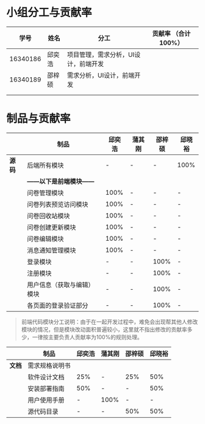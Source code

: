 # 小组分工与贡献率

| 学号     | 姓名   | 分工                                 | 贡献率 （合计100%） |
| -------- | ------ | ------------------------------------ | ------------------- |
| 16340186 | 邱奕浩 | 项目管理，需求分析，UI设计，前端开发 |                     |
| 16340189 | 邵梓硕 | 需求分析，UI设计，前端开发           |                     |
|          |        |                                      |                     |
|          |        |                                      |                     |

# 制品与贡献率


|          | 制品                       | 邱奕浩 | 蒲其刚 | 邵梓硕 | 邱晓裕 |
| -------- | -------------------------- | ------ | ------ | ------ | ------ |
| **源码** | 后端所有模块               | -      | -      | -      | 100%   |
|          | **——以下是前端模块——**     |        |        |        |        |
|          | 问卷管理模块               | 100%   | -      | -      | -      |
|          | 问卷列表预览访问模块       | 100%   | -      | -      | -      |
|          | 问卷回收站模块             | 100%   | -      | -      | -      |
|          | 问卷创建更新模块           | 100%   | -      | -      | -      |
|          | 问卷编辑模块               | 100%   | -      | -      | -      |
|          | 消息通知管理模块           | 100%   | -      | -      | -      |
|          | 登录模块                   | -      | -      | 100%   | -      |
|          | 注册模块                   | -      | -      | 100%   | -      |
|          | 用户信息（获取与编辑）模块 | -      | -      | 100%   | -      |
|          | 各页面的登录验证部分       | -      | -      | 100%   | -      |
> 前端代码模块分工说明：由于在一起开发过程中，难免会出现帮其他人修改模块的情况，但是模块改动面积普遍较小，这里就不指出修改的贡献率多少，一律按主要负责人贡献率为100%的规则处理。


|          | 制品           | 邱奕浩 | 蒲其刚 | 邵梓硕 | 邱晓裕 |
| -------- | -------------- | ------ | ------ | ------ | ------ |
| **文档** | 需求规格说明书     |        |        |        |        |
|          | 软件设计文档       | 25%    | -      | 25%    | 50%    |
|          | 安装部署指南   | 50%    | -      | -      | 50%    |
|          | 用户使用手册   | -      | 100%   | -      | -      |
|          | 源代码目录 | -      | -      | 50%   | 50%      |


